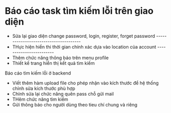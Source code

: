 Báo cáo task tìm kiếm lỗi trên giao diện
========================
 - Sửa lại giao diện change password, login, register, forget password --------------------------------------
 - THực hiện hiển thi thời gian chính xác dựa vào location của account ------------------------
 - Thêm chức năng thông báo trên menu profile
 - Thiết kế trang hiển thị kết quả tìm kiếm
 
Báo cáo tìm kiếm lỗi ở backend
  - Viết thêm hàm upload file cho phép nhận vào kích thước để hệ thống chỉnh sửa kích thước phù hợp
  - Chỉnh sửa lại chức năng quên pass chỗ gửi mail
  - THêm chức năng tìm kiếm
  - Gửi thông báo cho người dùng theo tieu chí chung và riêng
